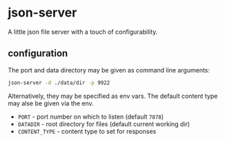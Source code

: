 json-server
===========

A little json file server with a touch of configurability.

## configuration

The port and data directory may be given as command line arguments:

``` bash
json-server -d ./data/dir -p 9922
```

Alternatively, they may be specified as env vars.  The default content
type may alse be given via the env.

- `PORT` - port number on which to listen (default `7878`)
- `DATADIR` - root directory for files (default current working dir)
- `CONTENT_TYPE` - content type to set for responses
